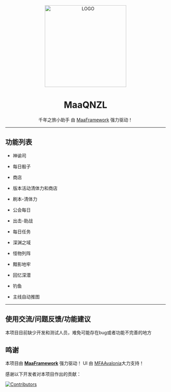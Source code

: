 <!-- markdownlint-disable MD033 MD041 -->

<div align="center">

<img alt="LOGO" src="https://cdn.jsdelivr.net/gh/MaaAssistantArknights/design@main/logo/maa-logo_512x512.png" width="256" height="256" />

# MaaQNZL

千年之旅小助手
由 [MaaFramework](https://github.com/MaaXYZ/MaaFramework) 强力驱动！

</div>

---

## 功能列表

- 神谕司

- 每日骰子

- 商店

- 版本活动清体力和商店

- 刷本-清体力

- 公会每日

- 出击-助战

- 每日任务

- 深渊之域

- 怪物列阵

- 黯影地牢

- 回忆深潜

- 钓鱼

- 主线自动推图

---

## 使用交流/问题反馈/功能建议

本项目目前缺少开发和测试人员，难免可能存在bug或者功能不完善的地方

## 鸣谢

本项目由 **[MaaFramework](https://github.com/MaaXYZ/MaaFramework)** 强力驱动！
UI 由 [MFAAvalonia](https://github.com/SweetSmellFox/MFAAvalonia)大力支持！

感谢以下开发者对本项目作出的贡献：

[![Contributors](https://contrib.rocks/image?repo=chenxing-ye/MaaQNZL&max=1000)](https://github.com/chenxing-ye/MaaQNZL/graphs/contributors)
